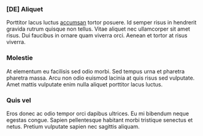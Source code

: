 ### [DE] Aliquet

Porttitor lacus luctus [accumsan](#) tortor posuere. Id semper risus in hendrerit gravida rutrum quisque non tellus. Vitae aliquet nec ullamcorper sit amet risus. Dui faucibus in ornare quam viverra orci. Aenean et tortor at risus viverra.

### Molestie

At elementum eu facilisis sed odio morbi. Sed tempus urna et pharetra pharetra massa. Arcu non odio euismod lacinia at quis risus sed vulputate. Amet mattis vulputate enim nulla aliquet porttitor lacus luctus.

### Quis vel

Eros donec ac odio tempor orci dapibus ultrices. Eu mi bibendum neque egestas congue. Sapien pellentesque habitant morbi tristique senectus et netus. Pretium vulputate sapien nec sagittis aliquam.
